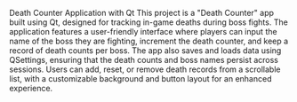 Death Counter Application with Qt
This project is a "Death Counter" app built using Qt, designed for tracking in-game deaths during boss fights. The application features a user-friendly interface where players can input the name of the boss they are fighting, increment the death counter, and keep a record of death counts per boss. The app also saves and loads data using QSettings, ensuring that the death counts and boss names persist across sessions. Users can add, reset, or remove death records from a scrollable list, with a customizable background and button layout for an enhanced experience.
